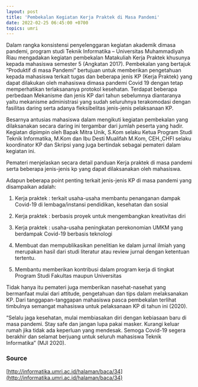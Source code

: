 ```yaml
---
layout: post
title: 'Pembekalan Kegiatan Kerja Praktek di Masa Pandemi'
date: 2022-02-25 06:45:00 +0700
topics: umri
---
```


Dalam rangka konsistensi penyelenggaran kegiatan akademik dimasa pandemi, program studi Teknik Informatika – Universitas Muhammadiyah Riau mengadakan kegiatan pembekalan Matakuliah Kerja Praktek khusunya kepada mahasiswa semester 5 (Angkatan 2017). Pembekalan yang bertajuk “Produktif di masa Pandemi” bertujuan untuk memberikan pengetahuan kepada mahasiswa terkait tugas dan beberapa jenis KP (Kerja Praktek) yang dapat dilakukan oleh mahasiswa dimasa pandemi Covid 19 dengan tetap memperhatikan terlaksananya protokol kesehatan. Terdapat beberapa perbedaan Mekanisme dan jenis KP dari tahun sebelumnya diantaranya yaitu mekanisme administrasi yang sudah seluruhnya terakomodasi dengan fasilitas daring serta adanya fleksibelitas jenis-jenis pelaksanaan KP.

Besarnya antusias mahasiswa dalam mengikuti kegiatan pembekalan yang dilaksanakan secara daring ini tergambar dari jumlah peserta yang hadir. Kegiatan dipimpin oleh Bapak Mitra Unik, S.Kom selaku Ketua Program Studi Teknik Informatika, M.Kom dan Ibu Desti Mualifah M.Kom, CEH.,CHFI selaku koordinator KP dan Skripsi yang juga bertindak sebagai pemateri dalam kegiatan ini.

Pemateri menjelaskan secara detail panduan Kerja praktek di masa pandemi serta beberapa jenis-jenis kp yang dapat dilaksanakan oleh mahasiswa.

Adapun beberapa point penting terkait jenis-jenis KP di masa pandemi yang disampaikan adalah:

1.  Kerja praktek : terkait usaha-usaha membantu penanganan dampak Covid-19 di lembaga/instansi pendidikan, kesehatan dan sosial

2.  Kerja praktek : berbasis proyek untuk mengembangkan kreativitas diri

3.  Kerja praktek : usaha-usaha peningkatan perekonomian UMKM yang berdampak Covid-19 berbasis teknologi

4.  Membuat dan mempublikasikan penelitian ke dalam jurnal ilmiah yang merupakan hasil dari studi literatur atau review jurnal dengan ketentuan tertentu.

5.  Membantu memberikan kontribusi dalam program kerja di tingkat Program Studi Fakultas maupun Universitas

Tidak hanya itu pemateri juga memberikan nasehat-nasehat yang bermanfaat mulai dari attitude, pengetahuan dan tips dalam melaksanakan KP. Dari tanggapan-tanggapan mahasiswa pasca pembekalan terlihat timbulnya semangat mahasiswa untuk pelaksanaan KP di tahun ini (2020).

“Selalu jaga kesehatan, mulai membiasakan diri dengan kebiasaan baru di masa pandemi. Stay safe dan jangan lupa pakai masker. Kurangi keluar rumah jika tidak ada keperluan yang mendesak. Semoga Covid-19 segera berakhir dan selamat berjuang untuk seluruh mahasiswa Teknik Informatika” (MJI 2020).

### Source

[http://informatika.umri.ac.id/halaman/baca/34](http://informatika.umri.ac.id/halaman/baca/34)
